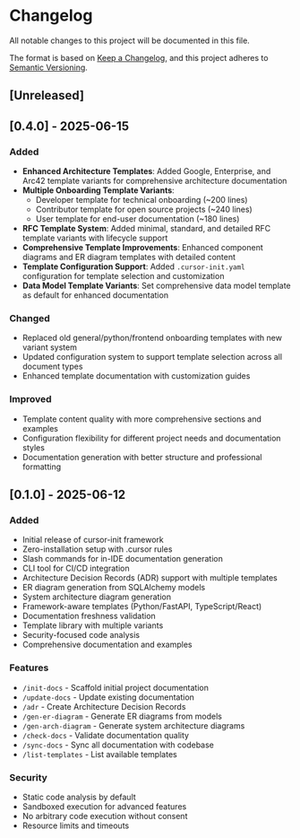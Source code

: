 # Changelog

All notable changes to this project will be documented in this file.

The format is based on [Keep a Changelog](https://keepachangelog.com/en/1.0.0/),
and this project adheres to [Semantic Versioning](https://semver.org/spec/v2.0.0.html).

## [Unreleased]

## [0.4.0] - 2025-06-15

### Added

- **Enhanced Architecture Templates**: Added Google, Enterprise, and Arc42 template variants for comprehensive architecture documentation
- **Multiple Onboarding Template Variants**:
  - Developer template for technical onboarding (~200 lines)
  - Contributor template for open source projects (~240 lines)
  - User template for end-user documentation (~180 lines)
- **RFC Template System**: Added minimal, standard, and detailed RFC template variants with lifecycle support
- **Comprehensive Template Improvements**: Enhanced component diagrams and ER diagram templates with detailed content
- **Template Configuration Support**: Added `.cursor-init.yaml` configuration for template selection and customization
- **Data Model Template Variants**: Set comprehensive data model template as default for enhanced documentation

### Changed

- Replaced old general/python/frontend onboarding templates with new variant system
- Updated configuration system to support template selection across all document types
- Enhanced template documentation with customization guides

### Improved

- Template content quality with more comprehensive sections and examples
- Configuration flexibility for different project needs and documentation styles
- Documentation generation with better structure and professional formatting

## [0.1.0] - 2025-06-12

### Added

- Initial release of cursor-init framework
- Zero-installation setup with .cursor rules
- Slash commands for in-IDE documentation generation
- CLI tool for CI/CD integration
- Architecture Decision Records (ADR) support with multiple templates
- ER diagram generation from SQLAlchemy models
- System architecture diagram generation
- Framework-aware templates (Python/FastAPI, TypeScript/React)
- Documentation freshness validation
- Template library with multiple variants
- Security-focused code analysis
- Comprehensive documentation and examples

### Features

- `/init-docs` - Scaffold initial project documentation
- `/update-docs` - Update existing documentation
- `/adr` - Create Architecture Decision Records
- `/gen-er-diagram` - Generate ER diagrams from models
- `/gen-arch-diagram` - Generate system architecture diagrams
- `/check-docs` - Validate documentation quality
- `/sync-docs` - Sync all documentation with codebase
- `/list-templates` - List available templates

### Security

- Static code analysis by default
- Sandboxed execution for advanced features
- No arbitrary code execution without consent
- Resource limits and timeouts

